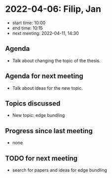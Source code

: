 # 2022-04-06: Filip, Jan

* start time: 10:00
* end time: 10:15
* next meeting: 2022-04-11, 14:30

## Agenda

* Talk about changing the topic of the thesis.

## Agenda for next meeting

* Talk about ideas for the new topic.

## Topics discussed

* New topic: edge bundling 

## Progress since last meeting

* none

## TODO for next meeting

* search for papers and ideas for edge bundling